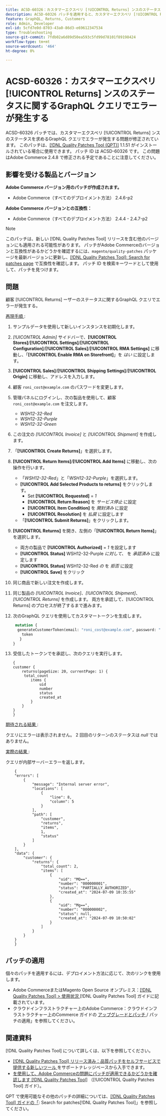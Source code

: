 ```yaml
---
title: ACSD-60326：カスタマーエクスペリ [!UICONTROL Returns] ンスのステータスに関するGraphQL クエリでエラーが発生する
description: ACSD-60326 パッチを適用すると、カスタマーエクスペリ [!UICONTROL Returns] ンスステータスのGraphQL クエリでエラーが発生するAdobe Commerceの問題を修正できます。
feature: GraphQL, Returns, Customers
role: Admin, Developer
exl-id: 5cfd7e0d-8703-43a0-86d3-e69612347534
type: Troubleshooting
source-git-commit: 7fdb02a6d89d50ea593c5fd99d78101f89198424
workflow-type: tm+mt
source-wordcount: '464'
ht-degree: 0%

---
```


# ACSD-60326：カスタマーエクスペリ [!UICONTROL Returns] ンスのステータスに関するGraphQL クエリでエラーが発生する

ACSD-60326 パッチでは、カスタマーエクスペリ [!UICONTROL Returns] ンスのステータスを求めるGraphQL クエリでエラーが発生する問題が修正されています。 このパッチは、[[!DNL Quality Patches Tool (QPT)]](https://experienceleague.adobe.com/ja/docs/commerce-operations/tools/quality-patches-tool/quality-patches-tool-to-self-serve-quality-patches) 1.1.51 がインストールされている場合に使用できます。 パッチ ID は ACSD-60326 です。 この問題はAdobe Commerce 2.4.8 で修正される予定であることに注意してください。

## 影響を受ける製品とバージョン

**Adobe Commerce バージョン用のパッチが作成されます。**

* Adobe Commerce（すべてのデプロイメント方法） 2.4.6-p2

**Adobe Commerce バージョンとの互換性：**

* Adobe Commerce（すべてのデプロイメント方法） 2.4.4 - 2.4.7-p2

>[!NOTE]
>
>このパッチは、新しい [!DNL Quality Patches Tool] リリースを含む他のバージョンにも適用される可能性があります。 パッチがAdobe Commerceのバージョンと互換性があるかどうかを確認するには、`magento/quality-patches` パッケージを最新バージョンに更新し、[[!DNL Quality Patches Tool]: Search for patches page](https://experienceleague.adobe.com/tools/commerce-quality-patches/index.html?lang=ja) で互換性を確認します。 パッチ ID を検索キーワードとして使用して、パッチを見つけます。

## 問題

顧客 [!UICONTROL Returns] ーザーのステータスに関するGraphQL クエリでエラーが発生する。

<u> 再現手順 </u>:

1. サンプルデータを使用して新しいインスタンスを初期化します。
1. *[!UICONTROL Admin]* サイドバーで、**[!UICONTROL Stores]**/**[!UICONTROL Settings]**/**[!UICONTROL Configuration]**/**[!UICONTROL Sales]**/**[!UICONTROL RMA Settings]** に移動し、「**[!UICONTROL Enable RMA on Storefront]**」を *はい* に設定します。
1. **[!UICONTROL Sales]**/**[!UICONTROL Shipping Settings]**/**[!UICONTROL Origin]** に移動し、アドレスを入力します。
1. 顧客 `roni_cost@example.com` のパスワードを変更します。
1. 管理パネルにログインし、次の製品を使用して、顧客 `roni_cost@example.com` を注文します。
   * *WSH12-32-Red*
   * *WSH12-32-Purple*
   * *WSH12-32-Green*
1. この注文の *[!UICONTROL Invoice]* と *[!UICONTROL Shipment]* を作成します。
1. 「**[!UICONTROL Create Returns]**」を選択します。
1. **[!UICONTROL Return Items]**/**[!UICONTROL Add Items]** に移動し、次の操作を行います。
   * 「*WSH12-32-Red*」と「*WSH12-32-Purple*」を選択します。
   * **[!UICONTROL Add Selected Products to returns]** をクリックします。
      * Set **[!UICONTROL Requested]** = *1*
      * **[!UICONTROL Return Reason]** を *サービス停止* に設定
      * **[!UICONTROL Item Condition]** を *開封済み* に設定
      * **[!UICONTROL Resolution]** を *払戻* に設定します
   * 「**[!UICONTROL Submit Returns]**」をクリックします。
1. **[!UICONTROL Returns]** を開き、左側の「**[!UICONTROL Return Items]**」を選択します。
   * 両方の製品で **[!UICONTROL Authorized]** = *1* を設定します
   * **[!UICONTROL Status]** WSH12-32-Purple *に対して、* を *承認済み* に設定します
   * **[!UICONTROL Status]** WSH12-32-Red *の* を *拒否* に設定
   * **[!UICONTROL Save]** をクリック
1. 同じ商品で新しい注文を作成します。
1. 同じ製品の *[!UICONTROL Invoice]*、*[!UICONTROL Shipment]*、*[!UICONTROL Returns]* を作成します。 両方を承認して、[!UICONTROL Returns] のプロセスが終了するまで進みます。
1. 次のGraphQL クエリを使用してカスタマートークンを生成します。

   ```GraphQL
    mutation {
     generateCustomerToken(email: "roni_cost@example.com", password: "password") {
       token
      }
   }
   ```

1. 受信したトークンでを承認し、次のクエリを実行します。

   ```
   {
   customer {
       returns(pageSize: 20, currentPage: 1) {
        total_count
           items {
               uid
               number
               status
               created_at
           }
       }
   }
   }
   ```

<u> 期待される結果 </u>:

クエリにエラーは表示されません。 2 回目のリターンのステータスは *null* ではありません。

<u> 実際の結果 </u>:

クエリが内部サーバーエラーを返します。

```
    {
    "errors": [
        {
            "message": "Internal server error",
            "locations": [
                {
                    "line": 8,
                    "column": 5
                }
            ],
            "path": [
                "customer",
                "returns",
                "items",
                1,
                "status"
            ]
        }
    ],
    "data": {
        "customer": {
            "returns": {
                "total_count": 2,
                "items": [
                    {
                        "uid": "MQ==",
                        "number": "000000001",
                        "status": "PARTIALLY_AUTHORIZED",
                        "created_at": "2024-07-09 10:35:55"
                    },
                    {
                        "uid": "Mg==",
                        "number": "000000002",
                        "status": null,
                        "created_at": "2024-07-09 10:50:02"
                    }
                ]
            }
        }
    }
    } 
```

## パッチの適用

個々のパッチを適用するには、デプロイメント方法に応じて、次のリンクを使用します。

* Adobe CommerceまたはMagento Open Source オンプレミス：[[!DNL Quality Patches Tool] > 使用状況 ](/help/tools/quality-patches-tool/usage.md) [!DNL Quality Patches Tool] ガイドに記載されています。
* クラウドインフラストラクチャー上のAdobe Commerce：クラウドインフラストラクチャー上のCommerce ガイドの [ アップグレードとパッチ ](https://experienceleague.adobe.com/docs/commerce-cloud-service/user-guide/develop/upgrade/apply-patches.html?lang=ja)/ パッチの適用」を参照してください。

## 関連資料

[!DNL Quality Patches Tool] について詳しくは、以下を参照してください。

* [[!DNL Quality Patches Tool]  リリース済み：品質パッチをセルフサービスで提供する新しいツール ](https://experienceleague.adobe.com/ja/docs/commerce-operations/tools/quality-patches-tool/quality-patches-tool-to-self-serve-quality-patches) をサポートナレッジベースから入手できます。
* [ を使用して、Adobe Commerceの問題にパッチが適用できるかどうかを確認します  [!DNL Quality Patches Tool]](/help/tools/quality-patches-tool/patches-available-in-qpt/check-patch-for-magento-issue-with-magento-quality-patches.md) （[!UICONTROL Quality Patches Tool] ガイド）。

QPT で使用可能なその他のパッチの詳細については、[[!DNL Quality Patches Tool] ガイドの「](https://experienceleague.adobe.com/tools/commerce-quality-patches/index.html?lang=ja): Search for patches[!DNL Quality Patches Tool]」を参照してください。
